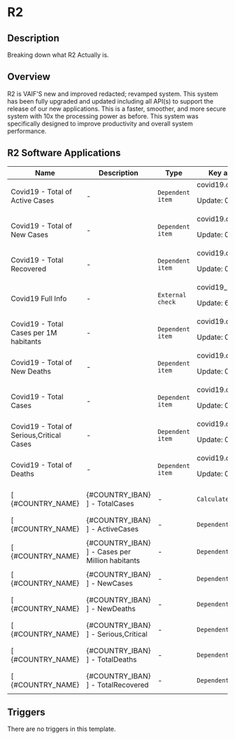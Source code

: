 # R2


## Description

Breaking down what R2 Actually is.

## Overview

R2 is VAIF'S new and improved redacted; revamped system. This system has been fully upgraded and updated including all API(s) to support the release of our new applications. This is a faster, smoother, and more secure system with 10x the processing power as before. This system was specifically designed to improve productivity and overall system performance. 



## R2 Software Applications

|Name|Description|Type|Key and additional info|
|----|-----------|----|----|
|Covid19 - Total of Active Cases|<p>-</p>|`Dependent item`|covid19.data[ActiveCases]<p>Update: 0</p>|
|Covid19 - Total of New Cases|<p>-</p>|`Dependent item`|covid19.data[NewCases]<p>Update: 0</p>|
|Covid19 - Total Recovered|<p>-</p>|`Dependent item`|covid19.data[TotalRecovered]<p>Update: 0</p>|
|Covid19 Full Info|<p>-</p>|`External check`|covid19_status.py<p>Update: 60m</p>|
|Covid19 - Total  Cases per 1M habitants|<p>-</p>|`Dependent item`|covid19.data[CasesperMillion]<p>Update: 0</p>|
|Covid19 - Total of New Deaths|<p>-</p>|`Dependent item`|covid19.data[NewDeaths]<p>Update: 0</p>|
|Covid19 - Total Cases|<p>-</p>|`Dependent item`|covid19.data[TotalCases]<p>Update: 0</p>|
|Covid19 - Total of Serious,Critical Cases|<p>-</p>|`Dependent item`|covid19.data[Serious]<p>Update: 0</p>|
|Covid19 - Total of Deaths|<p>-</p>|`Dependent item`|covid19.data[TotalDeaths]<p>Update: 0</p>|
|[ {#COUNTRY_NAME} | {#COUNTRY_IBAN} ] - TotalCases|<p>-</p>|`Calculated`|covid19.data["{#COUNTRY_NAME}", TotalCases]<p>Update: 30m</p><p>LLD</p>|
|[ {#COUNTRY_NAME} | {#COUNTRY_IBAN} ] - ActiveCases|<p>-</p>|`Dependent item`|covid19.data["{#COUNTRY_NAME}", ActiveCases]<p>Update: 0</p><p>LLD</p>|
|[ {#COUNTRY_NAME} | {#COUNTRY_IBAN} ] - Cases per Million habitants|<p>-</p>|`Dependent item`|covid19.data["{#COUNTRY_NAME}", CasesperMillion]<p>Update: 0</p><p>LLD</p>|
|[ {#COUNTRY_NAME} | {#COUNTRY_IBAN} ] - NewCases|<p>-</p>|`Dependent item`|covid19.data[ "{#COUNTRY_NAME}", NewCases]<p>Update: 0</p><p>LLD</p>|
|[ {#COUNTRY_NAME} | {#COUNTRY_IBAN} ] - NewDeaths|<p>-</p>|`Dependent item`|covid19.data["{#COUNTRY_NAME}", NewDeaths]<p>Update: 0</p><p>LLD</p>|
|[ {#COUNTRY_NAME} | {#COUNTRY_IBAN} ] - Serious,Critical|<p>-</p>|`Dependent item`|covid19.data["{#COUNTRY_NAME}", Serious]<p>Update: 0</p><p>LLD</p>|
|[ {#COUNTRY_NAME} | {#COUNTRY_IBAN} ] - TotalDeaths|<p>-</p>|`Dependent item`|covid19.data["{#COUNTRY_NAME}", TotalDeaths]<p>Update: 0</p><p>LLD</p>|
|[ {#COUNTRY_NAME} | {#COUNTRY_IBAN} ] - TotalRecovered|<p>-</p>|`Dependent item`|covid19.data["{#COUNTRY_NAME}", TotalRecovered]<p>Update: 0</p><p>LLD</p>|


## Triggers

There are no triggers in this template.

